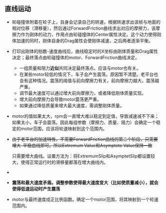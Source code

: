 ## 直线运动

- 轮碰撞体附着在轮子上，自身会记录自己的转速，根据转速求出该帧与地面的相对位移（滑移量），然后通过ForwardFriction曲线求出对应的摩擦力，该摩擦力作为刚体的动力，作用点由轮碰撞体的Center属性决定。这个动力使得刚体加速的同时，刚体自身的Drag属性会使刚体减速，之后两者逐渐平衡。

- 打印出刚体的拍数-速度曲线后，曲线稳定时的X坐标由刚体质量和Drag属性决定；最终落点由轮碰撞体的motor、ForwardFriction曲线决定。
  - 一组质量和阻力**近似**共同决定最终落点。应该与motor也有关。
  - 在某些motor较低的情况下，车子会产生震荡，原因暂不清楚。老平台也会有这种情况。震荡的阈值与前向摩擦力有关，前向摩擦力越大，震荡越严重。
  - 调节最大速度可以通过增大前向摩擦力，或者降低刚体质量实现。
  - 增大前向摩擦力会导致motor震荡更严重。
  - 如果通过降低质量来增大最大速度，需调整刚体质量。

- motor的值如果太大，rpm会一直增大难以稳定到定值，导致减速减不下来；如果太小，车子会震荡。因此每组参数（摩擦力、质量、阻力）会确定一个稳定的motor范围，应该将轮速映射到这个范围内。

- ~~由于老平台的加速特性，不需要ForwardFriction曲线的第二个阶段，只需要增大-平稳曲线即可。所以Extremum Value和Asymptote Value保持一致~~

  只需要增大曲线。设置方法为：将ExtremumSlip和AsymptetSlip都设置较大，使得正常运行时的滑移量都落在增大曲线内。

- 

- **震荡和最大速度矛盾。调整参数使得最大速度变大（比如使质量减小），就会使得低速运动时产生震荡**

- motor与最终速度成正比例函数。确定一个motor范围，将其映射到一个轮速范围内。

  